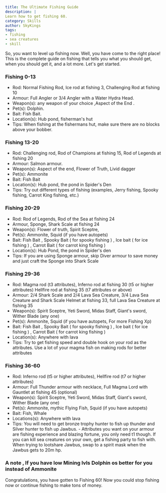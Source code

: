   ```yaml {metadata}
title: The Ultimate Fishing Guide
description: |
  Learn how to get fishing 60. 
category: Skills
author: SkyKings
tags:
  - fishing
  - sea creatures
  - skill
```

So, you want to level up fishing now. Well, you have come to the right place! This is the complete guide on fishing that
tells you what you should get, when you should get it, and a lot more. Let's get started.

### Fishing 0-13

- Rod: Normal Fishing Rod, Ice rod at fishing 3, Challenging Rod at fishing 10  
- Armour: Full Angler or 3/4 Angler with a Water Hydra Head.  
- Weapon(s): any weapon of your choice ,Aspect of the End .
- Pet(s): Dolphin.
- Bait: Fish Bait.
- Location(s): Hub pond, fisherman's hut  
- Tips: When fishing at the fishermans hut, make sure there are no blocks above your bobber.

### Fishing 13-20

- Rod: Challenging rod, Rod of Champions at fishing 15, Rod of Legends at fishing 20  
- Armour: Salmon armour.
- Weapon(s): Aspect of the end, Flower of Truth, Livid dagger  
- Pet(s): Ammonite  
- Bait: Fish Bait
- Location(s): Hub pond, the pond in Spider's Den  
- Tips: Try out different types of fishing (examples, Jerry fishing, Spooky fishing, Carrot King fishing, etc.)

### Fishing 20-29

- Rod: Rod of Legends, Rod of the Sea at fishing 24  
- Armour, Sponge, Shark Scale at fishing 24  
- Weapon(s): Flower of truth, Spirit Sceptre,
- Pet(s): Ammonite, Squid (if you have autopets)  
- Bait: Fish Bait , Spooky Bait ( for spooky fishing ) , Ice bait ( for ice fishing ) , Carrot Bait ( for carrot king fishing )
- Location(s): Hub Pond, the pond in Spider's den  
- Tips: If you are using Sponge armour, skip Diver armour to save money and just craft the Sponge into Shark Scale

### Fishing 29-36

- Rod: Magma rod (t3 attributes), Inferno rod at fishing 30 (t5 or higher attributes) Hellfire rod at fishing 35 (t7
attributes or above)  
- Armour: 2/4 Shark Scale and 2/4 Lava Sea Creature, 3/4 Lava Sea Creature and Shark Scale Helmet at fishing 33, full
Lava Sea Creature at fishing 35  
- Weapon(s): Spirit Sceptre, Yeti Sword, Midas Staff, Giant's sword, Wither Blade (any one)  
- Pet(s): Ammonite, Squid (if you have autopets, For more Fishing Xp)  
- Bait: Fish Bait , Spooky Bait ( for spooky fishing ) , Ice bait ( for ice fishing ) , Carrot Bait ( for carrot king fishing )
- Location(s): Anywhere with lava  
- Tips: Try to get fishing speed and double hook on your rod as the attributes. Use a lot of your magma fish on making
rods for better attributes

### Fishing 36-60

- Rod: Inferno rod (t5 or higher attributes), Hellfire rod (t7 or higher attributes)  
- Armour: Full Thunder armour with necklace, Full Magma Lord with Gauntlet at fishing 45 (optional)  
- Weapon(s): Spirit Sceptre, Yeti Sword, Midas Staff, Giant's sword, Wither Blade (any one)  
- Pet(s): Ammonite, mythic Flying Fish, Squid (if you have autopets)  
- Bait: Fish, Whale  
- Locations(s): Anywhere with lava  
- Tips: You will need to get bronze trophy hunter to fish up thunder and Silver hunter to fish up Jawbus. - Attributes
you want on your armour are fishing experience and blazing fortune, you only need t1 though. If you can kill sea
creatures on your own, get a fishing party to fish with. When trying to lootshare Jawbus, swap to a spirit mask when the
Jawbus gets to 20m hp.

### A note , If you have low Mining lvls Dolphin os better for you instead of Ammonite

Congratulations, you have gotten to Fishing 60! Now you could stop fishing now or continue fishing to make tons of
money.
